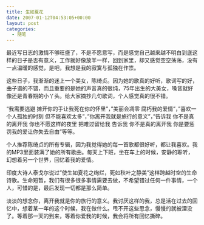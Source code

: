 ```yaml
---
title: 生如夏花
date: 2007-01-12T04:53:05+00:00
layout: post
categories:
  - 随笔
---
```


最近写日志的激情不够旺盛了，不是不愿意写，而是感觉自己越来越不明白到底这样的日子是否有意义，工作就好像放羊一样，回到家里，却又感觉空空荡荡，没有一点温暖的感觉，是吧，我想是我的寂寞与孤独在作祟。

这些日子，我渐渐的迷上一个美女，陈绮贞。因为她的歌真的好听，歌词写的好，曲子谱的不错，而且重要的是她的声音真的很纯，75年出生的大美女，嗓音就好像还是青春期的小丫头。给大家摘抄几句歌词，个人感觉真的很不错。

&#8220;我需要逃避 摊开你的手让我死在你的怀里&#8221;，&#8221;美丽会凋零 腐朽我的爱情&#8221;，&#8221;喜欢一个人孤独的时刻 但不能喜欢太多&#8221;，&#8221;你离开我就是旅行的意义&#8221;，&#8221;告诉我 你不是真的离开我 你也不愿这样的夜里 把难过留给我 告诉我 你不是真的离开我 你是要惩罚我的爱让你失去自由&#8221;等等。

个人推荐陈绮贞的所有专辑，因为我觉得她的每一首歌都很好听，都让我喜欢。我的MP3里面装满了她的所有歌曲。每天上下班，坐在车上的时候，安静的聆听，幻想着另一个世界，回忆着我的爱情。

印度大诗人泰戈尔说过&#8221;使生如夏花之绚烂，死如秋叶之静美&#8221;这样跨越时空的生命诗歌。生命短暂，我们有很多很多事情需要去做，不希望错过任何一件事情，一个人，可惜的是，最后发现一切都是那么简单。

淡淡的想念你，离开我就是你的旅行的意义。我讨厌这样的我，总是活在过去的回忆中，想着某一年的这个时候，我在做什么。甩不开这些思念，慢慢的就被湮没了。等着那一天的到来，等着你爱我的时候，我会将所有回忆撕碎。

